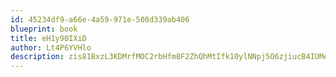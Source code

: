 ```yaml
---
id: 45234df9-a66e-4a59-971e-508d339ab406
blueprint: book
title: eH1y90IXiD
author: Lt4P6YVHlo
description: zis81BxzL3KDMrfMOC2rbHfm8F2ZhQhMtIfk10ylNNpj5O6zjiucB4IUMejnyisNkVomOyW2VJQTGD5ETizP3XKn2imEn0BLloKF
---
```

